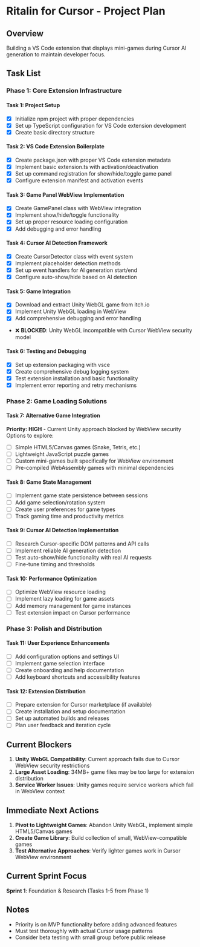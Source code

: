 # Ritalin for Cursor - Project Plan

## Overview
Building a VS Code extension that displays mini-games during Cursor AI generation to maintain developer focus.

## Task List

### Phase 1: Core Extension Infrastructure

#### Task 1: Project Setup
- [x] Initialize npm project with proper dependencies
- [x] Set up TypeScript configuration for VS Code extension development
- [x] Create basic directory structure

#### Task 2: VS Code Extension Boilerplate
- [x] Create package.json with proper VS Code extension metadata
- [x] Implement basic extension.ts with activation/deactivation
- [x] Set up command registration for show/hide/toggle game panel
- [x] Configure extension manifest and activation events

#### Task 3: Game Panel WebView Implementation
- [x] Create GamePanel class with WebView integration
- [x] Implement show/hide/toggle functionality
- [x] Set up proper resource loading configuration
- [x] Add debugging and error handling

#### Task 4: Cursor AI Detection Framework
- [x] Create CursorDetector class with event system
- [x] Implement placeholder detection methods
- [x] Set up event handlers for AI generation start/end
- [x] Configure auto-show/hide based on AI detection

#### Task 5: Game Integration
- [x] Download and extract Unity WebGL game from itch.io
- [x] Implement Unity WebGL loading in WebView
- [x] Add comprehensive debugging and error handling
- ❌ **BLOCKED**: Unity WebGL incompatible with Cursor WebView security model

#### Task 6: Testing and Debugging
- [x] Set up extension packaging with vsce
- [x] Create comprehensive debug logging system
- [x] Test extension installation and basic functionality
- [x] Implement error reporting and retry mechanisms

### Phase 2: Game Loading Solutions

#### Task 7: Alternative Game Integration
**Priority: HIGH** - Current Unity approach blocked by WebView security
Options to explore:
- [ ] Simple HTML5/Canvas games (Snake, Tetris, etc.)
- [ ] Lightweight JavaScript puzzle games
- [ ] Custom mini-games built specifically for WebView environment
- [ ] Pre-compiled WebAssembly games with minimal dependencies

#### Task 8: Game State Management
- [ ] Implement game state persistence between sessions
- [ ] Add game selection/rotation system
- [ ] Create user preferences for game types
- [ ] Track gaming time and productivity metrics

#### Task 9: Cursor AI Detection Implementation
- [ ] Research Cursor-specific DOM patterns and API calls
- [ ] Implement reliable AI generation detection
- [ ] Test auto-show/hide functionality with real AI requests
- [ ] Fine-tune timing and thresholds

#### Task 10: Performance Optimization
- [ ] Optimize WebView resource loading
- [ ] Implement lazy loading for game assets  
- [ ] Add memory management for game instances
- [ ] Test extension impact on Cursor performance

### Phase 3: Polish and Distribution

#### Task 11: User Experience Enhancements
- [ ] Add configuration options and settings UI
- [ ] Implement game selection interface
- [ ] Create onboarding and help documentation
- [ ] Add keyboard shortcuts and accessibility features

#### Task 12: Extension Distribution
- [ ] Prepare extension for Cursor marketplace (if available)
- [ ] Create installation and setup documentation
- [ ] Set up automated builds and releases
- [ ] Plan user feedback and iteration cycle

## Current Blockers

1. **Unity WebGL Compatibility**: Current approach fails due to Cursor WebView security restrictions
2. **Large Asset Loading**: 34MB+ game files may be too large for extension distribution
3. **Service Worker Issues**: Unity games require service workers which fail in WebView context

## Immediate Next Actions

1. **Pivot to Lightweight Games**: Abandon Unity WebGL, implement simple HTML5/Canvas games
2. **Create Game Library**: Build collection of small, WebView-compatible games
3. **Test Alternative Approaches**: Verify lighter games work in Cursor WebView environment

## Current Sprint Focus
**Sprint 1**: Foundation & Research (Tasks 1-5 from Phase 1)

## Notes
- Priority is on MVP functionality before adding advanced features
- Must test thoroughly with actual Cursor usage patterns
- Consider beta testing with small group before public release 